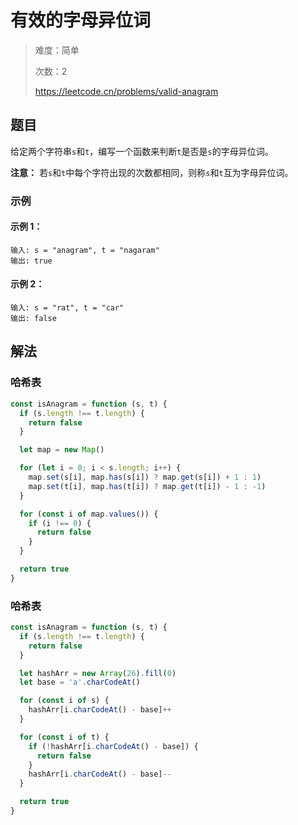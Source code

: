 # 有效的字母异位词

> 难度：简单
>
> 次数：2
>
> https://leetcode.cn/problems/valid-anagram

## 题目

给定两个字符串`s`和`t`，编写一个函数来判断`t`是否是`s`的字母异位词。

**注意：** 若`s`和`t`中每个字符出现的次数都相同，则称`s`和`t`互为字母异位词。

### 示例

#### 示例 1：

```
输入: s = "anagram", t = "nagaram"
输出: true
```

#### 示例 2：

```
输入: s = "rat", t = "car"
输出: false
```

## 解法

### 哈希表

```javascript
const isAnagram = function (s, t) {
  if (s.length !== t.length) {
    return false
  }

  let map = new Map()

  for (let i = 0; i < s.length; i++) {
    map.set(s[i], map.has(s[i]) ? map.get(s[i]) + 1 : 1)
    map.set(t[i], map.has(t[i]) ? map.get(t[i]) - 1 : -1)
  }

  for (const i of map.values()) {
    if (i !== 0) {
      return false
    }
  }

  return true
}
```

### 哈希表

```javascript
const isAnagram = function (s, t) {
  if (s.length !== t.length) {
    return false
  }

  let hashArr = new Array(26).fill(0)
  let base = 'a'.charCodeAt()

  for (const i of s) {
    hashArr[i.charCodeAt() - base]++
  }

  for (const i of t) {
    if (!hashArr[i.charCodeAt() - base]) {
      return false
    }
    hashArr[i.charCodeAt() - base]--
  }

  return true
}
```
